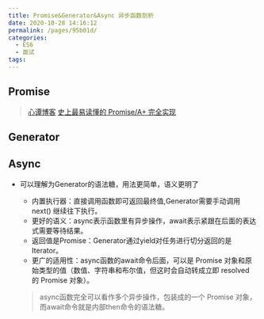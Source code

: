 ```yaml
---
title: Promise&Generator&Async 异步函数剖析
date: 2020-10-28 14:16:12
permalink: /pages/95b01d/
categories: 
  - ES6
  - 面试
tags: 
---
```


## Promise

> [心谭博客](https://xin-tan.com/2018-05-23-es-promise/)
> [史上最易读懂的 Promise/A+ 完全实现](https://zhuanlan.zhihu.com/p/21834559)

## Generator

## Async

- 可以理解为Generator的语法糖，用法更简单，语义更明了

  - 内置执行器：直接调用函数即可返回最终值,Generator需要手动调用 next() 继续往下执行。
  - 更好的语义：async表示函数里有异步操作，await表示紧跟在后面的表达式需要等待结果。
  - 返回值是Promise：Generator通过yield对任务进行切分返回的是Iterator。
  - 更广的适用性：async函数的await命令后面，可以是 Promise 对象和原始类型的值（数值、字符串和布尔值，但这时会自动转成立即 resolved 的 Promise 对象）。

  > async函数完全可以看作多个异步操作，包装成的一个 Promise 对象，而await命令就是内部then命令的语法糖。
